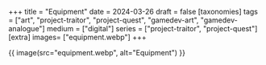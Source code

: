 +++
title = "Equipment"
date = 2024-03-26
draft =  false
[taxonomies]
tags = ["art", "project-traitor", "project-quest", "gamedev-art", "gamedev-analogue"]
medium = ["digital"]
series = ["project-traitor", "project-quest"]
[extra]
images= ["equipment.webp"]
+++

{{ image(src="equipment.webp", alt="Equipment") }}
